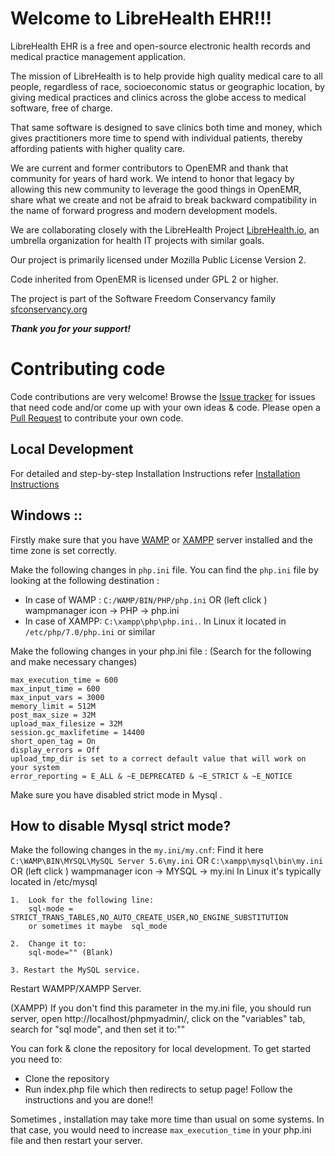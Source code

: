 # Welcome to LibreHealth EHR!!!

LibreHealth EHR is a free and open-source electronic health records and
medical practice management application. 

The mission of LibreHealth is to help provide high quality medical care to all people, regardless of race, socioeconomic status or geographic location, by giving medical practices and clinics across the globe access to medical software, free of charge.

That same software is designed to save clinics both time and money, which gives practitioners more time to spend with individual patients, thereby affording patients with higher quality care.

We are current and former contributors to OpenEMR and thank that community for years of hard work. We intend to honor that legacy by allowing this new community to leverage the good things in OpenEMR, share what we create and not be afraid to break backward compatibility in the name of forward progress and modern development models.

We are collaborating closely with the LibreHealth Project [LibreHealth.io](http://LibreHealth.io), an umbrella organization for health IT projects with similar goals.

Our project is primarily licensed under Mozilla Public License Version 2.

Code inherited from OpenEMR is licensed under GPL 2 or higher.

The project is part of the Software Freedom Conservancy family [sfconservancy.org](http://sfconservancy.org)
 
***Thank you for your support!***


# Contributing code
Code contributions are very welcome! Browse the [Issue tracker](https://github.com/LibreHealthIO/LibreEHR/issues) for issues that need code and/or come up with your own ideas & code. Please open a [Pull Request](https://github.com/LibreHealthIO/LibreEHR/pulls) to contribute your own code.

## Local Development

For detailed and step-by-step Installation Instructions refer [Installation Instructions](/INSTALL.md)

## Windows :: 

Firstly make sure that you have [WAMP](http://www.wampserver.com/en/) or [XAMPP](https://www.apachefriends.org/index.html) server installed and the time zone is set correctly.

Make the following changes in `php.ini` file. You can find the `php.ini` file by looking at the following destination :
* In case of WAMP :
`C:/WAMP/BIN/PHP/php.ini` OR (left click )  wampmanager icon -> PHP -> php.ini
* In  case of XAMPP:
`C:\xampp\php\php.ini.`.
In Linux it located in
`/etc/php/7.0/php.ini` or similar

Make the following changes in your php.ini file :
(Search for the following and make necessary changes)

```
max_execution_time = 600
max_input_time = 600
max_input_vars = 3000
memory_limit = 512M
post_max_size = 32M
upload_max_filesize = 32M
session.gc_maxlifetime = 14400
short_open_tag = On
display_errors = Off
upload_tmp_dir is set to a correct default value that will work on your system
error_reporting = E_ALL & ~E_DEPRECATED & ~E_STRICT & ~E_NOTICE
``` 

Make sure you have disabled strict mode in Mysql . 

## How to disable Mysql strict mode?

Make the following changes in the `my.ini/my.cnf`:
Find it here `C:\WAMP\BIN\MYSQL\MySQL Server 5.6\my.ini` OR `C:\xampp\mysql\bin\my.ini` 
OR (left click ) wampmanager icon -> MYSQL -> my.ini
In Linux it's typically located in /etc/mysql

    1.  Look for the following line:
        sql-mode = STRICT_TRANS_TABLES,NO_AUTO_CREATE_USER,NO_ENGINE_SUBSTITUTION
        or sometimes it maybe  sql_mode

    2.  Change it to:
        sql-mode="" (Blank)

    3. Restart the MySQL service.
    

Restart WAMPP/XAMPP Server.

(XAMPP)
 If you don't find this parameter in the my.ini file, you should run server, open http://localhost/phpmyadmin/, click on the "variables" tab, search for "sql mode", and then set it to:""

You can fork & clone the repository for local development. To get started you need to:
 - Clone the repository
 - Run index.php file which then redirects to setup page! Follow the instructions and you are done!!
 
Sometimes , installation may take more time than usual on some systems. In that case, you would need to increase `max_execution_time` in your php.ini file and then restart your server.




